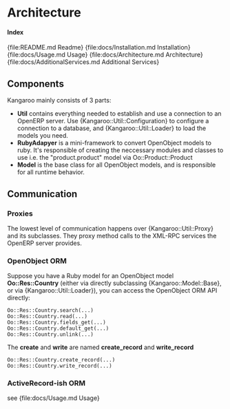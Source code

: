 Architecture
============

#### Index
{file:README.md Readme}
{file:docs/Installation.md Installation}
{file:docs/Usage.md Usage}
{file:docs/Architecture.md Architecture}
{file:docs/AdditionalServices.md Additional Services}


Components
----------
Kangaroo mainly consists of 3 parts:

  * **Util** contains everything needed to establish and use a connection to an OpenERP server.
    Use {Kangaroo::Util::Configuration} to configure a connection to a database, and
    {Kangaroo::Util::Loader} to load the models you need.
  * **RubyAdapyer** is a mini-framework to convert OpenObject models to ruby. It's responsible 
    of creating the neccessary modules and classes to use i.e. the "product.product" model
    via Oo::Product::Product
  * **Model** is the base class for all OpenObject models, and is responsible for all runtime
    behavior.
    


Communication
-------------

### Proxies
The lowest level of communication happens over {Kangaroo::Util::Proxy} and its subclasses. They
proxy method calls to the XML-RPC services the OpenERP server provides.

### OpenObject ORM
Suppose you have a Ruby model for an OpenObject model **Oo::Res::Country** (either via directly subclassing {Kangaroo::Model::Base},
or via {Kangaroo::Util::Loader}), you can access the OpenObject ORM API directly:

    Oo::Res::Country.search(...)
    Oo::Res::Country.read(...)
    Oo::Res::Country.fields_get(...)
    Oo::Res::Country.default_get(...)
    Oo::Res::Country.unlink(...)
    
The **create** and **write** are named **create\_record** and **write\_record**

    Oo::Res::Country.create_record(...)
    Oo::Res::Country.write_record(...)
    
### ActiveRecord-ish ORM
see {file:docs/Usage.md Usage}